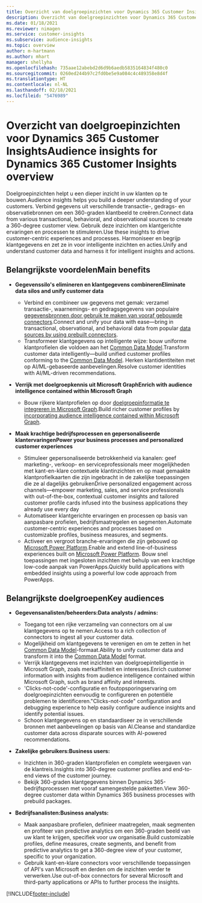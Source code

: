 ```yaml
---
title: Overzicht van doelgroepinzichten voor Dynamics 365 Customer Insights
description: Overzicht van doelgroepinzichten voor Dynamics 365 Customer Insights.
ms.date: 01/18/2021
ms.reviewer: nimagen
ms.service: customer-insights
ms.subservice: audience-insights
ms.topic: overview
author: m-hartmann
ms.author: mhart
manager: shellyha
ms.openlocfilehash: 735aae12abebd2d6d9b6aedb5835164834f480c0
ms.sourcegitcommit: 0260ed244b97c2fd0be5e9a084c4c489358e8d4f
ms.translationtype: HT
ms.contentlocale: nl-NL
ms.lasthandoff: 02/18/2021
ms.locfileid: "5476989"
---
```

# <a name="audience-insights-for-dynamics-365-customer-insights-overview"></a><span data-ttu-id="ed0b8-103">Overzicht van doelgroepinzichten voor Dynamics 365 Customer Insights</span><span class="sxs-lookup"><span data-stu-id="ed0b8-103">Audience insights for Dynamics 365 Customer Insights overview</span></span>

<span data-ttu-id="ed0b8-104">Doelgroepinzichten helpt u een dieper inzicht in uw klanten op te bouwen.</span><span class="sxs-lookup"><span data-stu-id="ed0b8-104">Audience insights helps you build a deeper understanding of your customers.</span></span> <span data-ttu-id="ed0b8-105">Verbind gegevens uit verschillende transactie-, gedrags- en observatiebronnen om een 360-graden klantbeeld te creëren.</span><span class="sxs-lookup"><span data-stu-id="ed0b8-105">Connect data from various transactional, behavioral, and observational sources to create a 360-degree customer view.</span></span> <span data-ttu-id="ed0b8-106">Gebruik deze inzichten om klantgerichte ervaringen en processen te stimuleren.</span><span class="sxs-lookup"><span data-stu-id="ed0b8-106">Use these insights to drive customer-centric experiences and processes.</span></span> <span data-ttu-id="ed0b8-107">Harmoniseer en begrijp klantgegevens en zet ze in voor intelligente inzichten en acties.</span><span class="sxs-lookup"><span data-stu-id="ed0b8-107">Unify and understand customer data and harness it for intelligent insights and actions.</span></span>

## <a name="main-benefits"></a><span data-ttu-id="ed0b8-108">Belangrijkste voordelen</span><span class="sxs-lookup"><span data-stu-id="ed0b8-108">Main benefits</span></span> 

- <span data-ttu-id="ed0b8-109">**Gegevenssilo's elimineren en klantgegevens combineren**</span><span class="sxs-lookup"><span data-stu-id="ed0b8-109">**Eliminate data silos and unify customer data**</span></span>

  - <span data-ttu-id="ed0b8-110">Verbind en combineer uw gegevens met gemak: verzamel transactie-, waarnemings- en gedragsgegevens van populaire [gegevensbronnen door gebruik te maken van vooraf gebouwde connectors](data-sources.md).</span><span class="sxs-lookup"><span data-stu-id="ed0b8-110">Connect and unify your data with ease—bring in transactional, observational, and behavioral data from popular [data sources by using prebuilt connectors](data-sources.md).</span></span>
  - <span data-ttu-id="ed0b8-111">Transformeer klantgegevens op intelligente wijze: bouw uniforme klantprofielen die voldoen aan het [Common Data Model](https://docs.microsoft.com/common-data-model/).</span><span class="sxs-lookup"><span data-stu-id="ed0b8-111">Transform customer data intelligently—build unified customer profiles conforming to the [Common Data Model](https://docs.microsoft.com/common-data-model/).</span></span> <span data-ttu-id="ed0b8-112">Herken klantidentiteiten met op AI/ML-gebaseerde aanbevelingen.</span><span class="sxs-lookup"><span data-stu-id="ed0b8-112">Resolve customer identities with AI/ML-driven recommendations.</span></span>

- <span data-ttu-id="ed0b8-113">**Verrijk met doelgroepkennis uit Microsoft Graph**</span><span class="sxs-lookup"><span data-stu-id="ed0b8-113">**Enrich with audience intelligence contained within Microsoft Graph**</span></span>

  - <span data-ttu-id="ed0b8-114">Bouw rijkere klantprofielen op door [doelgroepinformatie te integreren in Microsoft Graph](enrichment-microsoft-graph.md).</span><span class="sxs-lookup"><span data-stu-id="ed0b8-114">Build richer customer profiles by [incorporating audience intelligence contained within Microsoft Graph](enrichment-microsoft-graph.md).</span></span>  

- <span data-ttu-id="ed0b8-115">**Maak krachtige bedrijfsprocessen en gepersonaliseerde klantervaringen**</span><span class="sxs-lookup"><span data-stu-id="ed0b8-115">**Power your business processes and personalized customer experiences**</span></span>

  - <span data-ttu-id="ed0b8-116">Stimuleer gepersonaliseerde betrokkenheid via kanalen: geef marketing-, verkoop- en serviceprofessionals meer mogelijkheden met kant-en-klare contextuele klantinzichten en op maat gemaakte klantprofielkaarten die zijn ingebracht in de zakelijke toepassingen die ze al dagelijks gebruiken</span><span class="sxs-lookup"><span data-stu-id="ed0b8-116">Drive personalized engagement across channels—empower marketing, sales, and service professionals with out-of-the-box, contextual customer insights and tailored customer profile cards infused into the business applications they already use every day</span></span>
  - <span data-ttu-id="ed0b8-117">Automatiseer klantgerichte ervaringen en processen op basis van aanpasbare profielen, bedrijfsmaatregelen en segmenten.</span><span class="sxs-lookup"><span data-stu-id="ed0b8-117">Automate customer-centric experiences and processes based on customizable profiles, business measures, and segments.</span></span>
  - <span data-ttu-id="ed0b8-118">Activeer en vergroot branche-ervaringen die zijn gebouwd op [Microsoft Power Platform](https://powerplatform.microsoft.com/).</span><span class="sxs-lookup"><span data-stu-id="ed0b8-118">Enable and extend line-of-business experiences built on [Microsoft Power Platform](https://powerplatform.microsoft.com/).</span></span> <span data-ttu-id="ed0b8-119">Bouw snel toepassingen met ingesloten inzichten met behulp van een krachtige low-code aanpak van PowerApps.</span><span class="sxs-lookup"><span data-stu-id="ed0b8-119">Quickly build applications with embedded insights using a powerful low code approach from PowerApps.</span></span>  

## <a name="key-audiences"></a><span data-ttu-id="ed0b8-120">Belangrijkste doelgroepen</span><span class="sxs-lookup"><span data-stu-id="ed0b8-120">Key audiences</span></span>

- <span data-ttu-id="ed0b8-121">**Gegevensanalisten/beheerders:**</span><span class="sxs-lookup"><span data-stu-id="ed0b8-121">**Data analysts / admins:**</span></span>

  - <span data-ttu-id="ed0b8-122">Toegang tot een rijke verzameling van connectors om al uw klantgegevens op te nemen.</span><span class="sxs-lookup"><span data-stu-id="ed0b8-122">Access to a rich collection of connectors to ingest all your customer data.</span></span>
  - <span data-ttu-id="ed0b8-123">Mogelijkheid om klantgegevens te verenigen en om te zetten in het [Common Data Model](https://docs.microsoft.com/common-data-model/)-formaat.</span><span class="sxs-lookup"><span data-stu-id="ed0b8-123">Ability to unify customer data and transform it into the [Common Data Model](https://docs.microsoft.com/common-data-model/) format.</span></span>
  - <span data-ttu-id="ed0b8-124">Verrijk klantgegevens met inzichten van doelgroepintelligentie in Microsoft Graph, zoals merkaffiniteit en interesses.</span><span class="sxs-lookup"><span data-stu-id="ed0b8-124">Enrich customer information with insights from audience intelligence contained within Microsoft Graph, such as brand affinity and interests.</span></span>
  - <span data-ttu-id="ed0b8-125">'Clicks-not-code'-configuratie en foutopsporingservaring om doelgroepinzichten eenvoudig te configureren en potentiële problemen te identificeren.</span><span class="sxs-lookup"><span data-stu-id="ed0b8-125">"Clicks-not-code" configuration and debugging experience to help easily configure audience insights and identify potential issues.</span></span>
  - <span data-ttu-id="ed0b8-126">Schoon klantgegevens op en standaardiseer ze in verschillende bronnen met aanbevelingen op basis van AI.</span><span class="sxs-lookup"><span data-stu-id="ed0b8-126">Cleanse and standardize customer data across disparate sources with AI-powered recommendations.</span></span>  

- <span data-ttu-id="ed0b8-127">**Zakelijke gebruikers:**</span><span class="sxs-lookup"><span data-stu-id="ed0b8-127">**Business users:**</span></span>

  - <span data-ttu-id="ed0b8-128">Inzichten in 360-graden klantprofielen en complete weergaven van de klantreis.</span><span class="sxs-lookup"><span data-stu-id="ed0b8-128">Insights into 360-degree customer profiles and end-to-end views of the customer journey.</span></span>
  - <span data-ttu-id="ed0b8-129">Bekijk 360-graden klantgegevens binnen Dynamics 365-bedrijfsprocessen met vooraf samengestelde pakketten.</span><span class="sxs-lookup"><span data-stu-id="ed0b8-129">View 360-degree customer data within Dynamics 365 business processes with prebuild packages.</span></span>

- <span data-ttu-id="ed0b8-130">**Bedrijfsanalisten:**</span><span class="sxs-lookup"><span data-stu-id="ed0b8-130">**Business analysts:**</span></span>

  - <span data-ttu-id="ed0b8-131">Maak aanpasbare profielen, definieer maatregelen, maak segmenten en profiteer van predictive analytics om een 360-graden beeld van uw klant te krijgen, specifiek voor uw organisatie.</span><span class="sxs-lookup"><span data-stu-id="ed0b8-131">Build customizable profiles, define measures, create segments, and benefit from predictive analytics to get a 360-degree view of your customer, specific to your organization.</span></span>  
  - <span data-ttu-id="ed0b8-132">Gebruik kant-en-klare connectors voor verschillende toepassingen of API's van Microsoft en derden om de inzichten verder te verwerken.</span><span class="sxs-lookup"><span data-stu-id="ed0b8-132">Use out-of-box connectors for several Microsoft and third-party applications or APIs to further process the insights.</span></span>


[!INCLUDE[footer-include](../includes/footer-banner.md)]